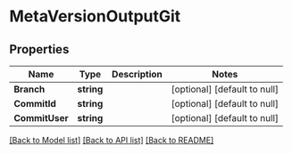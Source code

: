 # MetaVersionOutputGit

## Properties
Name | Type | Description | Notes
------------ | ------------- | ------------- | -------------
**Branch** | **string** |  | [optional] [default to null]
**CommitId** | **string** |  | [optional] [default to null]
**CommitUser** | **string** |  | [optional] [default to null]

[[Back to Model list]](../README.md#documentation-for-models) [[Back to API list]](../README.md#documentation-for-api-endpoints) [[Back to README]](../README.md)

